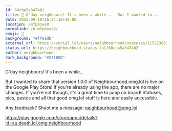 ```yaml
---
id: 68cba5a3474b2
title: 👋 G'day neighbours! It's been a while...  But I wanted to...
date: 2025-09-18T16:24:35+10:00
location: /mfp0zws8
permalink: /n.mfp0zws8/
emoji: 👋
background: "#ffeadb"
external_url: https://social.lol/users/neighbourhood/statuses/115223869464686840
status_url: https://neighbourhood.status.lol/68cba5a3474b2
author: neighbourhood
dark_background: "#241B00"
---
```


G'day neighbours!
It's been a while...

But I wanted to share that version 1.0.0 of Neighbourhood.omg.lol is live on the Google Play Store!
If you're already using the app, there are no major changes. If you're not though, it's a great time to jump on board! Statuses, pics, pastes and all that good omg.lol stuff is here and easily accessible.

Any feedback? Shoot me a message: neighbourhood@omg.lol

https://play.google.com/store/apps/details?id=au.death.lol.omg.neighbourhood
